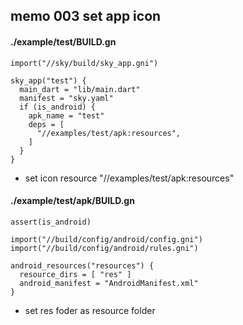 ## memo 003 set app icon 

#### ./example/test/BUILD.gn
```
import("//sky/build/sky_app.gni")

sky_app("test") {
  main_dart = "lib/main.dart"
  manifest = "sky.yaml"
  if (is_android) {
    apk_name = "test"
    deps = [
      "//examples/test/apk:resources",
    ]
  }
}
```

* set icon resource  "//examples/test/apk:resources"

#### ./example/test/apk/BUILD.gn

```
assert(is_android)

import("//build/config/android/config.gni")
import("//build/config/android/rules.gni")

android_resources("resources") {
  resource_dirs = [ "res" ]
  android_manifest = "AndroidManifest.xml"
}

```

* set res foder as resource folder